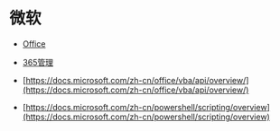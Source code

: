 # 微软

<div id = "首"></div>
<script src = "../js/首.js"></script>

* [Office](https://www.office.com/)
* [365管理](https://account.microsoft.com/services/microsoft365/details)

* [https://docs.microsoft.com/zh-cn/office/vba/api/overview/](https://docs.microsoft.com/zh-cn/office/vba/api/overview/)
* [https://docs.microsoft.com/zh-cn/powershell/scripting/overview](https://docs.microsoft.com/zh-cn/powershell/scripting/overview)
